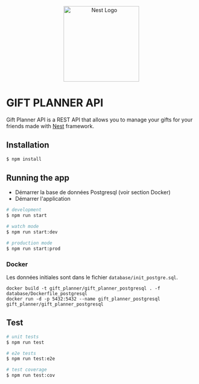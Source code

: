 <p align="center">
  <a href="http://nestjs.com/" target="blank"><img src="https://nestjs.com/img/logo-small.svg" width="200" alt="Nest Logo" /></a>
</p>

# GIFT PLANNER API

Gift Planner API is a REST API that allows you to manage your gifts for your friends made
with [Nest](https://github.com/nestjs/nest) framework.

## Installation

```bash
$ npm install
```

## Running the app

* Démarrer la base de données Postgresql (voir section Docker)
* Démarrer l'application

```bash
# development
$ npm run start

# watch mode
$ npm run start:dev

# production mode
$ npm run start:prod
```

### Docker

Les données initiales sont dans le fichier `database/init_postgre.sql`.

```shell
docker build -t gift_planner/gift_planner_postgresql . -f database/Dockerfile_postgresql
docker run -d -p 5432:5432 --name gift_planner_postgresql gift_planner/gift_planner_postgresql
```

## Test

```bash
# unit tests
$ npm run test

# e2e tests
$ npm run test:e2e

# test coverage
$ npm run test:cov
```
